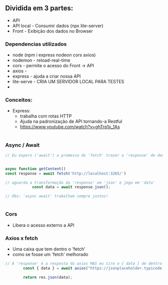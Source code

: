 ## Dividida em 3 partes: 

- API
- API local - Consumir dados (npx lite-server)
- Front - Exibição dos dados no Browser

### Dependencias utilizados

- node (npm i express nodeon cors axios)
- nodemon - reload-real-time
- cors - permite o acesso do Front -> API
- axios - 
- express - ajuda a criar nossa API
- lite-serve - CRIA UM SERVIDOR LOCAL PARA TESTES
- 



### Conceitos:

- Express:
    - trabalha com rotas HTTP
    - Ajuda na padronização de API tornando-a Restful
    - https://www.youtube.com/watch?v=ghTrp1x_1As

#

### Async / Await
```js
// Eu espero ('await') a promessa do 'fetch' trazer a 'response' de dentro do ('db....').


async function getContent()
const response = await fetch('http://localhost:3265/')

// aguarda a transformação da 'response' em 'json' e joga em 'data'
            const data = await response.json();

// Obs: 'async await' trabalham sempre juntos!
```
#
### Cors
- Libera o acesso externo a API

### Axios x fetch
- Uma caixa que tem dentro o 'fetch'
- como se fosse um 'fetch' melhorado

```js
// A 'response' é a resposta do axios MAS eu tiro o { data } de dentro do response
        const { data } = await axios("https://jsonplaceholder.typicode.com/users");

        return res.json(data);  
```